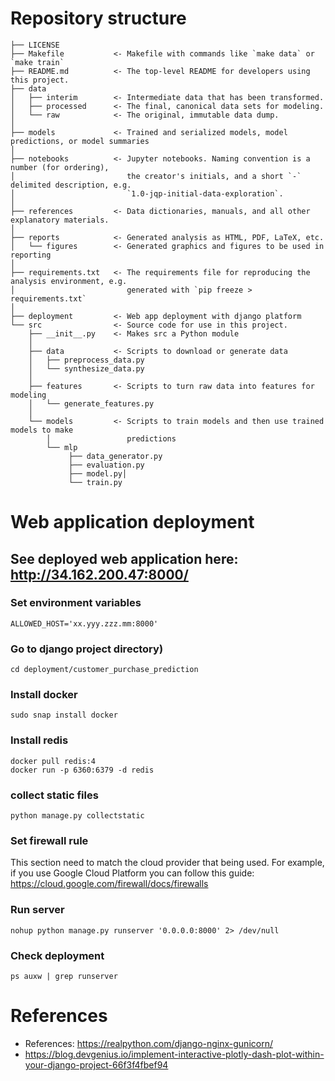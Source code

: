 # Repository structure
```
├── LICENSE
├── Makefile           <- Makefile with commands like `make data` or `make train`
├── README.md          <- The top-level README for developers using this project.
├── data
│   ├── interim        <- Intermediate data that has been transformed.
│   ├── processed      <- The final, canonical data sets for modeling.
│   └── raw            <- The original, immutable data dump.
│
├── models             <- Trained and serialized models, model predictions, or model summaries
│
├── notebooks          <- Jupyter notebooks. Naming convention is a number (for ordering),
│                         the creator's initials, and a short `-` delimited description, e.g.
│                         `1.0-jqp-initial-data-exploration`.
│
├── references         <- Data dictionaries, manuals, and all other explanatory materials.
│
├── reports            <- Generated analysis as HTML, PDF, LaTeX, etc.
│   └── figures        <- Generated graphics and figures to be used in reporting
│
├── requirements.txt   <- The requirements file for reproducing the analysis environment, e.g.
│                         generated with `pip freeze > requirements.txt`
│
├── deployment         <- Web app deployment with django platform
└── src                <- Source code for use in this project.
    ├── __init__.py    <- Makes src a Python module
    │
    ├── data           <- Scripts to download or generate data
    │   ├── preprocess_data.py
    │   └── synthesize_data.py
    │
    ├── features       <- Scripts to turn raw data into features for modeling
    │   └── generate_features.py
    │
    └── models         <- Scripts to train models and then use trained models to make
        │                 predictions
        └── mlp
             ├── data_generator.py
             ├── evaluation.py
             ├── model.py│
             └── train.py
```

# Web application deployment 
## See deployed web application here: http://34.162.200.47:8000/
### Set environment variables
```
ALLOWED_HOST='xx.yyy.zzz.mm:8000'
```
### Go to django project directory)
```
cd deployment/customer_purchase_prediction
```
### Install docker
```
sudo snap install docker
```
### Install redis
```
docker pull redis:4
docker run -p 6360:6379 -d redis
```
### collect static files
```
python manage.py collectstatic
```
### Set firewall rule
This section need to match the cloud provider that being used. For example, if you use Google Cloud Platform you can follow this guide:
https://cloud.google.com/firewall/docs/firewalls

### Run server
```
nohup python manage.py runserver '0.0.0.0:8000' 2> /dev/null 
```

### Check deployment
```
ps auxw | grep runserver
```
# References
- References: https://realpython.com/django-nginx-gunicorn/
- https://blog.devgenius.io/implement-interactive-plotly-dash-plot-within-your-django-project-66f3f4fbef94
